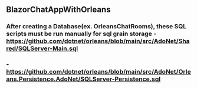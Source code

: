 ##  BlazorChatAppWithOrleans
### After creating a Database(ex. OrleansChatRooms), these SQL scripts must be run manually for sql grain storage - https://github.com/dotnet/orleans/blob/main/src/AdoNet/Shared/SQLServer-Main.sql
### - https://github.com/dotnet/orleans/blob/main/src/AdoNet/Orleans.Persistence.AdoNet/SQLServer-Persistence.sql

